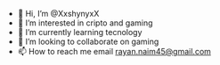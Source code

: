 - 👋 Hi, I’m @XxshynyxX
- 👀 I’m interested in cripto and gaming 
- 🌱 I’m currently learning tecnology
- 💞️ I’m looking to collaborate on gaming
- 📫 How to reach me email rayan.naim45@gmail.com

<!---
XxshynyxX/XxshynyxX is a ✨ special ✨ repository because its `README.md` (this file) appears on your GitHub profile.
You can click the Preview link to take a look at your changes.
--->
